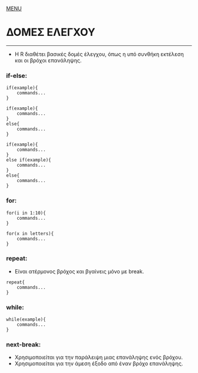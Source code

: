 [MENU](README.md)

# ΔΟΜΕΣ ΕΛΕΓΧΟΥ

---

- Η R διαθέτει βασικές δομές έλεγχου, όπως η υπό συνθήκη εκτέλεση και οι βρόχοι επανάληψης.

### if-else:
~~~~
if(example){
	commands...
}
~~~~

~~~~
if(example){
	commands...
}
else{
	commands...
}
~~~~

~~~~
if(example){
	commands...
}
else if(example){
    commands...
}
else{
	commands...
}
~~~~

### for:
~~~~
for(i in 1:10){
	commands...
}
~~~~

~~~~
for(x in letters){
	commands...
}
~~~~

### repeat:
- Είναι ατέρμονος βρόχος και βγαίνεις μόνο με break. 
~~~~
repeat{
	commands...
}
~~~~

### while:
~~~~
while(example){
	commands...
}
~~~~

### next-break:
- Χρησιμοποιείται για την παράλειψη μιας επανάληψης ενός βρόχου.
- Χρησιμοποιείται για την άμεση έξοδο από έναν βρόχο επανάληψης. 
